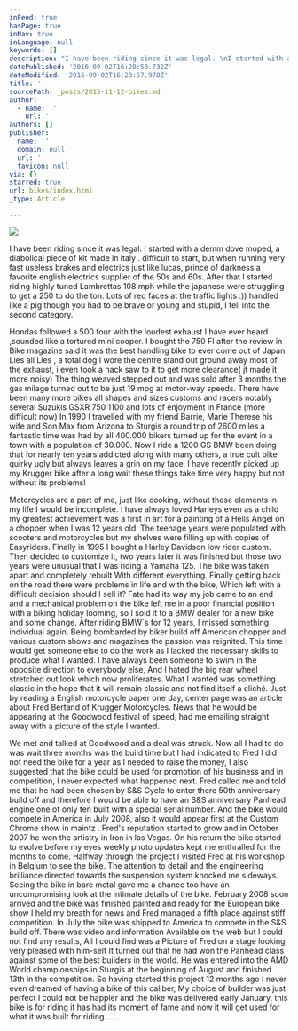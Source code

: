 ```yaml
---
inFeed: true
hasPage: true
inNav: true
inLanguage: null
keywords: []
description: "I have been riding since it was legal. \nI started with a demm dove moped, a diabolical piece of kit made in italy . difficult to start, but when running very fast useless brakes and electrics just like lucas, prince of darkness a favorite english electrics supplier of the 50s and 60s. \n\nAfter that I started riding highly tuned Lambrettas 108 mph while the japanese were struggling to get a 250 to do the ton. \nLots of red faces at the traffic lights :)) \nhandled like a pig though you had to be brave or young and stupid, I fell into the second category.\_"
datePublished: '2016-09-02T16:28:58.732Z'
dateModified: '2016-09-02T16:28:57.978Z'
title: ''
sourcePath: _posts/2015-11-12-bikes.md
author:
  - name: ''
    url: ''
authors: []
publisher:
  name: ''
  domain: null
  url: ''
  favicon: null
via: {}
starred: true
url: bikes/index.html
_type: Article

---
```

![](https://the-grid-user-content.s3-us-west-2.amazonaws.com/ad344a83-5c78-4630-bc4f-6e995a9f3378.jpg)

I have been riding since it was legal. 
I started with a demm dove moped, a diabolical piece of kit made in italy . difficult to start, but when running very fast useless brakes and electrics just like lucas, prince of darkness a favorite english electrics supplier of the 50s and 60s. 
After that I started riding highly tuned Lambrettas 108 mph while the japanese were struggling to get a 250 to do the ton. 
Lots of red faces at the traffic lights :)) 
handled like a pig though you had to be brave or young and stupid, I fell into the second category. 

Hondas followed a 500 four with the loudest exhaust I have ever heard ,sounded like a tortured mini cooper.
I bought the 750 FI after the review in Bike magazine said it was the best handling bike to ever come out of Japan. 
Lies all Lies , a total dog I wore the centre stand out ground away most of the exhaust, i even took a hack saw to it to get more clearance( jt made it more noisy) The thing weaved stepped out and was sold after 3 months the gas milage turned out to be just 19 mpg at motor-way speeds. 
There have been many more bikes all shapes and sizes customs and racers notably several Suzukis GSXR 750 1100 and lots of enjoyment in France (more difficult now)
In 1990 I travelled with my friend Barrie, Marie Therese his wife and Son Max from Arizona to Sturgis a round trip of 2600 miles a fantastic time was had by all 400.000 bikers turned up for the event in a town with a population of 30.000\. 
Now I ride a 1200 GS BMW been doing that for nearly ten years addicted along with many others, a true cult bike quirky ugly but always leaves a grin on my face. 
I have recently picked up my Krugger bike after a long wait these things take time very happy but not without its problems!

Motorcycles are a part of me, just like cooking, without these elements in my life I would be incomplete.
I have always loved Harleys even as a child my greatest achievement was a first in art for a painting of a Hells Angel on a chopper when I was 12 years old.
The teenage years were populated with scooters and motorcycles but my shelves were filling up with copies of Easyriders.
Finally in 1995 I bought a Harley Davidson low rider custom.
Then decided to customize it, two years later it was finished but those two years were unusual that I was riding a Yamaha 125\. The bike was taken apart and completely rebuilt
With different everything.
Finally getting back on the road there were problems in life and with the bike,
Which left with a difficult decision should I sell it?
Fate had its way my job came to an end and a mechanical problem on the bike left me in a poor financial position with a biking holiday looming, so I sold it to a BMW dealer for a new bike and some change.
After riding BMW\`s for 12 years, I missed something individual again.
Being bombarded by biker build off American chopper and various custom shows and magazines the passion was reignited.
This time I would get someone else to do the work as I lacked the necessary skills to produce what I wanted.
I have always been someone to swim in the opposite direction to everybody else,
And I hated the big rear wheel stretched out look which now proliferates.
What I wanted was something classic in the hope that it will remain classic and not find itself a cliché.
Just by reading a English motorcycle paper one day, center page was an article about Fred Bertand of Krugger Motorcycles.
News that he would be appearing at the Goodwood festival of speed, had me emailing straight away with a picture of the style I wanted.

We met and talked at Goodwood and a deal was struck.
Now all I had to do was wait three months was the build time but I had indicated to Fred I did not need the bike for a year as I needed to raise the money, I also suggested that the bike could be used for promotion of his business and in competition, I never expected what happened next.
Fred called me and told me that he had been chosen by S&S Cycle to enter there 50th anniversary build off and therefore I would be able to have an S&S anniversary Panhead engine one of only ten built with a special serial number.
And the bike would compete in America in July 2008, also it would appear first at the Custom Chrome show in maintz .
Fred's reputation started to grow and in October 2007 he won the artistry in Iron in las Vegas.
On his return the bike started to evolve before my eyes weekly photo updates kept me enthralled for the months to come.
Halfway through the project I visited Fred at his workshop in Belgium to see the bike.
The attention to detail and the engineering brilliance directed towards the suspension system knocked me sideways. Seeing the bike in bare metal gave me a chance too have an uncompromising look at the intimate details of the bike.
February 2008 soon arrived and the bike was finished painted and ready for the European bike show I held my breath for news and Fred managed a fifth place against stiff competition.
In July the bike was shipped to America to compete in the S&S build off.
There was video and information Available on the web but I could not find any results,
All I could find was a Picture of Fred on a stage looking very pleased with him-self
It turned out that he had won the Panhead class against some of the best builders in the world.
He was entered into the AMD World championships in Sturgis at the beginning of August and finished 13th in the competition.
So having started this project 12 months ago I never even dreamed of having a bike of this caliber, My choice of builder was just perfect I could not be happier and the bike was delivered early January. this bike is for riding it has had its moment of fame and now it will get used for what it was built for riding......